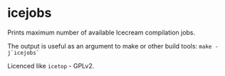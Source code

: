 # icejobs
Prints maximum number of available Icecream compilation jobs.

The output is useful as an argument to make or other build tools: 
``` make -j`icejobs` ```

Licenced like `icetop` - GPLv2.
